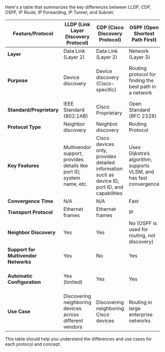 
Here's a table that summarizes the key differences between LLDP, CDP, OSPF, IP Route, IP Forwarding, IP Tunnel, and Subnet:

| **Feature/Protocol**                 | **LLDP (Link Layer Discovery Protocol)**                              | **CDP (Cisco Discovery Protocol)**                                                             | **OSPF (Open Shortest Path First)**                                | **IP Route**                         | **IP Forwarding**                              | **IP Tunnel**                                               | **Subnet**                                                  |
| ------------------------------------ | --------------------------------------------------------------------- | ---------------------------------------------------------------------------------------------- | ------------------------------------------------------------------ | ------------------------------------ | ---------------------------------------------- | ----------------------------------------------------------- | ----------------------------------------------------------- |
| **Layer**                            | Data Link (Layer 2)                                                   | Data Link (Layer 2)                                                                            | Network (Layer 3)                                                  | Network (Layer 3)                    | Network (Layer 3)                              | Network (Layer 3)                                           | Network (Layer 3)                                           |
| **Purpose**                          | Device discovery                                                      | Device discovery (Cisco-specific)                                                              | Routing protocol for finding the best path in a network            | Manual routing path configuration    | Forwarding packets from one network to another | Encapsulating packets for transport through another network | Dividing an IP network into segments                        |
| **Standard/Proprietary**             | IEEE Standard (802.1AB)                                               | Cisco Proprietary                                                                              | Open Standard (RFC 2328)                                           | Configurable setting                 | Network function                               | Network configuration method                                | IP Addressing concept                                       |
| **Protocol Type**                    | Neighbor discovery                                                    | Neighbor discovery                                                                             | Routing Protocol                                                   | Configuration Command                | Network Function                               | Tunneling Protocol                                          | IP Addressing                                               |
| **Key Features**                     | Multivendor support, provides details like port ID, system name, etc. | Cisco devices only, provides detailed information such as device ID, port ID, and capabilities | Uses Dijkstra’s algorithm, supports VLSM, and has fast convergence | Static route configuration           | IP packet forwarding decision                  | Provides a virtual link for network traffic                 | Defines network boundaries and determines IP address ranges |
| **Convergence Time**                 | N/A                                                                   | N/A                                                                                            | Fast                                                               | N/A                                  | N/A                                            | N/A                                                         | N/A                                                         |
| **Transport Protocol**               | Ethernet frames                                                       | Ethernet frames                                                                                | IP                                                                 | N/A                                  | N/A                                            | IP (with encapsulation)                                     | N/A                                                         |
| **Neighbor Discovery**               | Yes                                                                   | Yes                                                                                            | No (OSPF is used for routing, not discovery)                       | No                                   | No                                             | No                                                          | No                                                          |
| **Support for Multivendor Networks** | Yes                                                                   | No                                                                                             | Yes                                                                | Yes                                  | Yes                                            | Yes                                                         | Yes                                                         |
| **Automatic Configuration**          | Yes (limited)                                                         | Yes                                                                                            | Yes                                                                | No (manual configuration required)   | No (depends on routing table)                  | No (requires setup)                                         | N/A                                                         |
| **Use Case**                         | Discovering neighboring devices across different vendors              | Discovering neighboring Cisco devices                                                          | Routing in large enterprise networks                               | Defining specific routes for traffic | Deciding how packets move across a network     | Connecting disjointed networks                              | Organizing IP addresses in a network                        |

This table should help you understand the differences and use cases for each protocol and concept.



